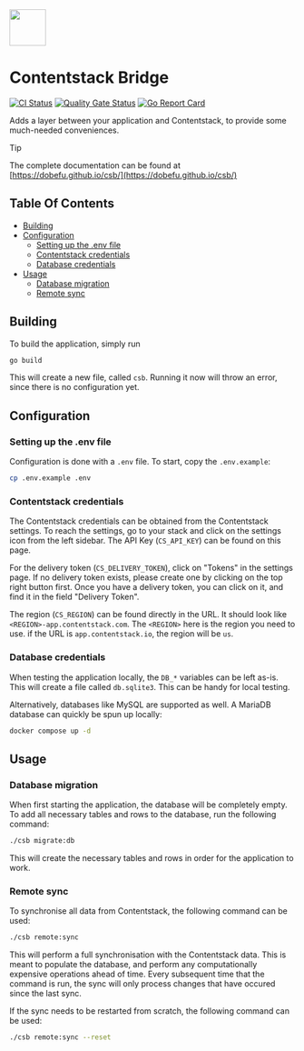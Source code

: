 <img src="https://raw.githubusercontent.com/Dobefu/csb/refs/heads/main/logo.svg" width="64px">

# Contentstack Bridge

[![CI Status](https://github.com/Dobefu/csb/actions/workflows/ci.yml/badge.svg)](https://github.com/Dobefu/csb/actions/workflows/ci.yml)
[![Quality Gate Status](https://sonarcloud.io/api/project_badges/measure?project=Dobefu_contentstack-bridge&metric=alert_status)](https://sonarcloud.io/summary/new_code?id=Dobefu_contentstack-bridge)
[![Go Report Card](https://goreportcard.com/badge/github.com/Dobefu/csb)](https://goreportcard.com/report/github.com/Dobefu/csb)

Adds a layer between your application and Contentstack,
to provide some much-needed conveniences.

> [!TIP]
> The complete documentation can be found at [https://dobefu.github.io/csb/](https://dobefu.github.io/csb/)

## Table Of Contents

<!-- toc -->

- [Building](#building)
- [Configuration](#configuration)
  - [Setting up the .env file](#setting-up-the-env-file)
  - [Contentstack credentials](#contentstack-credentials)
  - [Database credentials](#database-credentials)
- [Usage](#usage)
  - [Database migration](#database-migration)
  - [Remote sync](#remote-sync)

<!-- tocstop -->

## Building

To build the application, simply run

```bash
go build
```

This will create a new file, called `csb`. Running it now will throw an error,
since there is no configuration yet.

## Configuration

### Setting up the .env file

Configuration is done with a `.env` file. To start, copy the `.env.example`:

```bash
cp .env.example .env
```

### Contentstack credentials

The Contentstack credentials can be obtained from the Contentstack settings.
To reach the settings, go to your stack and click on the settings icon from the left sidebar.
The API Key (`CS_API_KEY`) can be found on this page.

For the delivery token (`CS_DELIVERY_TOKEN`), click on "Tokens" in the settings page.
If no delivery token exists, please create one by clicking on the top right button first.
Once you have a delivery token, you can click on it, and find it in the field "Delivery Token".

The region (`CS_REGION`) can be found directly in the URL.
It should look like `<REGION>-app.contentstack.com`. The `<REGION>` here is the region you need to use.
if the URL is `app.contentstack.io`, the region will be `us`.

### Database credentials

When testing the application locally, the `DB_*` variables can be left as-is.
This will create a file called `db.sqlite3`. This can be handy for local testing.

Alternatively, databases like MySQL are supported as well.
A MariaDB database can quickly be spun up locally:

```bash
docker compose up -d
```

## Usage

### Database migration

When first starting the application, the database will be completely empty.
To add all necessary tables and rows to the database, run the following command:

```bash
./csb migrate:db
```

This will create the necessary tables and rows in order for the application to work.

### Remote sync

To synchronise all data from Contentstack, the following command can be used:

```bash
./csb remote:sync
```

This will perform a full synchronisation with the Contentstack data.
This is meant to populate the database, and perform any computationally expensive
operations ahead of time.
Every subsequent time that the command is run, the sync will only process
changes that have occured since the last sync.

If the sync needs to be restarted from scratch, the following command can be used:

```bash
./csb remote:sync --reset
```
